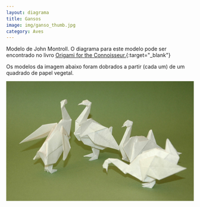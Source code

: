 ```yaml
---
layout: diagrama
title: Gansos
image: img/ganso_thumb.jpg
category: Aves
---
```


Modelo de John Montroll. O diagrama para este modelo pode ser encontrado no livro [Origami for the Connoisseur.](https://www.amazon.co.uk/Origami-Connoisseur-Kunihiko-Kasahara/dp/4817090022/ref=as_li_ss_tl?s=books&ie=UTF8&qid=1522503101&sr=1-1&keywords=origami+for+the+connoisseur&linkCode=ll1&tag=dobrarpapel-21&linkId=e37503fde9de892685806dbc22d06898){:target="_blank"} 

Os modelos da imagem abaixo foram dobrados a partir (cada um) de um quadrado de papel vegetal.

![Gansos](../img/ganso.jpg)